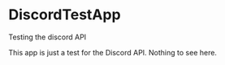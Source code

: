 # DiscordTestApp
Testing the discord API

This app is just a test for the Discord API. Nothing to see here.
